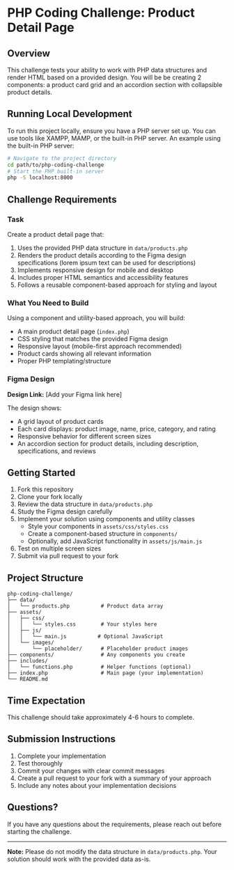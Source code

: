 # PHP Coding Challenge: Product Detail Page

## Overview
This challenge tests your ability to work with PHP data structures and render HTML based on a provided design. You will be be creating 2 components: a product card grid and an accordion section with collapsible product details.

## Running Local Development
To run this project locally, ensure you have a PHP server set up. You can use tools like XAMPP, MAMP, or the built-in PHP server.
An example using the built-in PHP server:
```bash
# Navigate to the project directory
cd path/to/php-coding-challenge
# Start the PHP built-in server
php -S localhost:8000
```


## Challenge Requirements

### Task
Create a product detail page that:
1. Uses the provided PHP data structure in `data/products.php`
2. Renders the product details according to the Figma design specifications (lorem ipsum text can be used for descriptions)
3. Implements responsive design for mobile and desktop
4. Includes proper HTML semantics and accessibility features
5. Follows a reusable component-based approach for styling and layout

### What You Need to Build
Using a component and utility-based approach, you will build:
- A main product detail page (`index.php`)
- CSS styling that matches the provided Figma design
- Responsive layout (mobile-first approach recommended)
- Product cards showing all relevant information
- Proper PHP templating/structure

### Figma Design
**Design Link:** [Add your Figma link here]

The design shows:
- A grid layout of product cards
- Each card displays: product image, name, price, category, and rating
- Responsive behavior for different screen sizes
- An accordion section for product details, including description, specifications, and reviews

## Getting Started

1. Fork this repository
2. Clone your fork locally
3. Review the data structure in `data/products.php`
4. Study the Figma design carefully
5. Implement your solution using components and utility classes
   - Style your components in `assets/css/styles.css`
   - Create a component-based structure in `components/`
   - Optionally, add JavaScript functionality in `assets/js/main.js`
6. Test on multiple screen sizes
7. Submit via pull request to your fork

## Project Structure
```
php-coding-challenge/
├── data/
│   └── products.php          # Product data array
├── assets/
│   ├── css/
│   │   └── styles.css        # Your styles here
│   ├── js/
│   │   └── main.js          # Optional JavaScript
│   └── images/
│       └── placeholder/      # Placeholder product images
├── components/               # Any components you create
├── includes/
│   └── functions.php         # Helper functions (optional)
├── index.php                 # Main page (your implementation)
└── README.md
```

## Time Expectation
This challenge should take approximately 4-6 hours to complete.

## Submission Instructions
1. Complete your implementation
2. Test thoroughly
3. Commit your changes with clear commit messages
4. Create a pull request to your fork with a summary of your approach
5. Include any notes about your implementation decisions

## Questions?
If you have any questions about the requirements, please reach out before starting the challenge.

---

**Note:** Please do not modify the data structure in `data/products.php`. Your solution should work with the provided data as-is.
